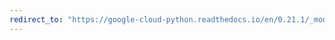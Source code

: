 ```yaml
---
redirect_to: "https://google-cloud-python.readthedocs.io/en/0.21.1/_modules/google/cloud/storage/_helpers.html"
---
```

